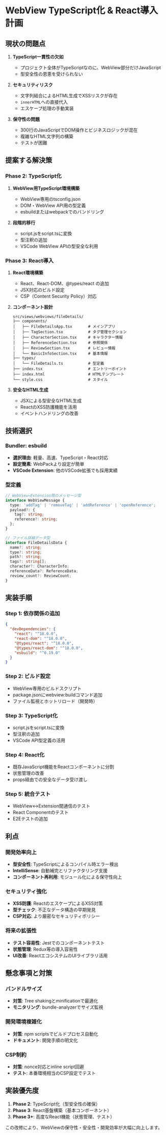 # WebView TypeScript化 & React導入計画

## 現状の問題点

1. **TypeScript一貫性の欠如**
   - プロジェクト全体がTypeScriptなのに、WebView部分だけJavaScript
   - 型安全性の恩恵を受けられない

2. **セキュリティリスク**
   - 文字列結合によるHTML生成でXSSリスクが存在
   - `innerHTML`への直接代入
   - エスケープ処理の手動実装

3. **保守性の問題**
   - 300行のJavaScriptでDOM操作とビジネスロジックが混在
   - 複雑なHTML文字列の構築
   - テストが困難

## 提案する解決策

### Phase 2: TypeScript化
1. **WebView用TypeScript環境構築**
   - WebView専用のtsconfig.json
   - DOM・WebView API用の型定義
   - esbuildまたはwebpackでのバンドリング

2. **段階的移行**
   - script.jsをscript.tsに変換
   - 型注釈の追加
   - VSCode WebView APIの型安全な利用

### Phase 3: React導入
1. **React環境構築**
   - React、React-DOM、@types/react の追加
   - JSX対応のビルド設定
   - CSP（Content Security Policy）対応

2. **コンポーネント設計**
   ```
   src/views/webviews/fileDetails/
   ├── components/
   │   ├── FileDetailsApp.tsx       # メインアプリ
   │   ├── TagSection.tsx           # タグ管理セクション
   │   ├── CharacterSection.tsx     # キャラクター情報
   │   ├── ReferenceSection.tsx     # 参照関係
   │   ├── ReviewSection.tsx        # レビュー情報
   │   └── BasicInfoSection.tsx     # 基本情報
   ├── types/
   │   └── FileDetails.ts           # 型定義
   ├── index.tsx                    # エントリーポイント
   ├── index.html                   # HTMLテンプレート
   └── style.css                    # スタイル
   ```

3. **安全なHTML生成**
   - JSXによる型安全なHTML生成
   - ReactのXSS防護機能を活用
   - イベントハンドリングの改善

## 技術選択

### Bundler: esbuild
- **選択理由**: 軽量、高速、TypeScript・React対応
- **設定簡素**: WebPackより設定が簡単
- **VSCode Extension**: 他のVSCode拡張でも採用実績

### 型定義
```typescript
// WebView↔Extension間のメッセージ型
interface WebViewMessage {
  type: 'addTag' | 'removeTag' | 'addReference' | 'openReference';
  payload?: {
    tag?: string;
    reference?: string;
  };
}

// ファイル詳細データ型
interface FileDetailsData {
  name?: string;
  type?: string;
  path?: string;
  tags?: string[];
  character?: CharacterInfo;
  referenceData?: ReferenceData;
  review_count?: ReviewCount;
}
```

## 実装手順

### Step 1: 依存関係の追加
```json
{
  "devDependencies": {
    "react": "^18.0.0",
    "react-dom": "^18.0.0", 
    "@types/react": "^18.0.0",
    "@types/react-dom": "^18.0.0",
    "esbuild": "^0.19.0"
  }
}
```

### Step 2: ビルド設定
- WebView専用のビルドスクリプト
- package.jsonにwebview:buildコマンド追加
- ファイル監視とホットリロード（開発時）

### Step 3: TypeScript化
- script.jsをscript.tsに変換
- 型注釈の追加
- VSCode API型定義の活用

### Step 4: React化
- 既存JavaScript機能をReactコンポーネントに分割
- 状態管理の改善
- props経由での安全なデータ受け渡し

### Step 5: 統合テスト
- WebView↔Extension間通信のテスト
- React Componentのテスト
- E2Eテストの追加

## 利点

### 開発効率向上
- **型安全性**: TypeScriptによるコンパイル時エラー検出
- **IntelliSense**: 自動補完とリファクタリング支援
- **コンポーネント再利用**: モジュール化による保守性向上

### セキュリティ強化
- **XSS防護**: ReactのエスケープによるXSS対策
- **型チェック**: 不正なデータ構造の早期発見
- **CSP対応**: より厳密なセキュリティポリシー

### 将来の拡張性
- **テスト容易性**: Jestでのコンポーネントテスト
- **状態管理**: Redux等の導入容易性
- **UI改善**: ReactエコシステムのUIライブラリ活用

## 懸念事項と対策

### バンドルサイズ
- **対策**: Tree shakingとminificationで最適化
- **モニタリング**: bundle-analyzerでサイズ監視

### 開発環境複雑化
- **対策**: npm scriptsでビルドプロセス自動化
- **ドキュメント**: 開発手順の明文化

### CSP制約
- **対策**: nonce対応とinline script回避
- **テスト**: 本番環境相当のCSP設定でテスト

## 実装優先度

1. **Phase 2**: TypeScript化（型安全性の確保）
2. **Phase 3**: React基盤構築（基本コンポーネント）  
3. **Phase 3+**: 高度なReact機能（状態管理、テスト）

この改修により、WebViewの保守性・安全性・開発効率が大幅に向上します。